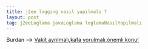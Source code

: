 ```yaml
---
title: j2ee logging nasıl yapılmalı ?
layout: post
tag: j2eeLoglama javaLoglama loglamaNasılYapılmalı
---
```


Burdan --> [Vakit ayrılmalı,kafa yorulmalı,önemli konu!](https://cheatsheetseries.owasp.org/cheatsheets/Logging_Cheat_Sheet.html)